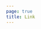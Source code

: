 ```yaml
---
page: true
title: Link
---
```


<script setup>
import LinkPage from './components/LinkPage.vue'
</script>

<LinkPage />
